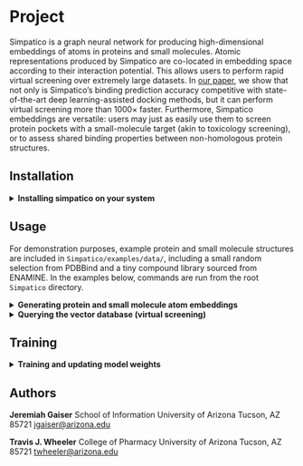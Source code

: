# Project
Simpatico is a graph neural network for producing high-dimensional embeddings of atoms in proteins and small molecules. Atomic representations produced by Simpatico are co-located in embedding space according to their interaction potential. This allows users to perform rapid virtual screening over extremely large datasets. In [our paper](https://www.biorxiv.org/content/10.1101/2025.06.08.658499v1), we show that not only is Simpatico’s binding prediction accuracy competitive with state-of-the-art deep learning-assisted docking methods, but it can perform virtual screening more than 1000× faster. Furthermore, Simpatico embeddings are versatile: users may just as easily use them to screen protein pockets with a small-molecule target (akin to toxicology screening), or to assess shared binding properties between non-homologous protein structures.

## Installation

<details closed>
<summary><strong>Installing simpatico on your system</strong></summary>
Simpatico depends on several GPU-based libraries such as PyTorch that are sensitive to your computing environment (e.g., CUDA version and GPU availability). These dependencies include PyTorch, PyG, and Faiss.


The following sequence of commands will work for most users. This procedure is assembled from installation instructions provided by the respective libraries:

* PyTorch – [https://pytorch.org/get-started/locally/](https://pytorch.org/get-started/locally/)
* PyG – [https://pytorch-geometric.readthedocs.io/en/latest/install/installation.html](https://pytorch-geometric.readthedocs.io/en/latest/install/installation.html)
* Faiss – [https://pypi.org/project/faiss-gpu-cu12/](https://pypi.org/project/faiss-gpu-cu12/)

### 1. Installing PyTorch

```bash
pip install torch
```

Verify your PyTorch and CUDA versions:

```bash
python -c "import torch; print(torch.__version__)"
```

This will produce a value like:

```bash
2.7.0+cu126
```

If you don’t see a `cu{NUMBER}` value, try:

```bash
python -c "import torch; print(torch.version.cuda)"
```

### 2. Installing PyG

Install the correct PyG packages according to the version numbers from the previous command:

```bash
pip install pyg_lib torch_scatter torch_sparse torch_cluster torch_spline_conv -f https://data.pyg.org/whl/torch-2.7.0+cu126.html
```

**Important:** Replace `torch-2.7.0+cu126.html` with your specific PyTorch and CUDA version.

### 3. Installing Faiss

Install the Faiss GPU library matching your CUDA version:

```bash
pip install faiss-gpu-cu12
```

Again, adjust `cu12` to correspond to your CUDA version if needed.

### 4. Installing simpatico

With all dependencies installed, you can now install simpatico itself:

```bash
git clone git@github.com:TravisWheelerLab/Simpatico.git
pip install Simpatico
```

</details>

## Usage

For demonstration purposes, example protein and small molecule structures are included in `Simpatico/examples/data/`, including a small random selection from PDBBind and a tiny compound library sourced from ENAMINE. In the examples below, commands are run from the root `Simpatico` directory.

<details closed>
<summary><strong>Generating protein and small molecule atom embeddings</strong></summary>

Out of the box, simpatico comes with weights trained on PDBBind and can be used to generate embeddings for your own proteins and small molecules.

To obtain embeddings for protein pockets, prepare a CSV file in this format:

**Simpatico/examples/spec\_files/protein\_eval\_example.csv**

```
examples/data/pdbbind_sample/1a7c/1a7c_pocket.pdb, examples/data/pdbbind_sample/1a7c/1a7c_ligand.sdf
examples/data/pdbbind_sample/1a7x/1a7x_pocket.pdb, examples/data/pdbbind_sample/1a7x/1a7x_ligand.sdf
examples/data/pdbbind_sample/1ahx/1ahx_pocket.pdb, examples/data/pdbbind_sample/1ahx/1ahx_ligand.sdf
...
```

Positional data from the ligand files in the second column will be used to define the protein pocket surface atoms. Pockets can be specified with any 3D molecular structure file (`.sdf`, `.mol2`, `.pdb`) or with a 3-column CSV where each line lists an X, Y, Z coordinate.

Once your target structure files are ready, generate embeddings with:

### Command Usage

```bash
simpatico eval INPUT_FILE.csv OUTPUT_DIR/ (-p | -m)
```

You must specify either `-p` (protein) or `-m` (molecule).

### Example

```bash
simpatico eval examples/spec_files/protein_eval_example.csv examples/data/protein_embeds -p
```

For each protein `.pdb` file, a `.pyg` file is created in the output directory. The graph nodes represent pocket surface atoms, with embedding values stored in `graph.x` and 3D positions in `graph.pos`.

Generating small molecule embeddings is nearly identical. In this case, the input CSV requires only a single column:

**Simpatico/examples/spec\_files/mol\_eval\_example.csv**

```
examples/data/smiles_sample/smiles_1.ism
examples/data/smiles_sample/smiles_2.ism
examples/data/smiles_sample/smiles_3.ism
...
```

Run the command as follows:

### Example

```bash
simpatico eval examples/spec_files/mol_eval_example.csv examples/data/mol_embeds -m
```

For each specified molecule, a `.pyg` file containing a [batch of graphs](https://pytorch-geometric.readthedocs.io/en/2.5.3/generated/torch_geometric.data.Batch.html) will be generated. Embedding values are stored in `graph.x`, similar to protein embeddings.

</details>
<details closed>
<summary><strong>Querying the vector database (virtual screening)</strong></summary>
In the [simpatico paper](https://www.biorxiv.org/content/10.1101/2025.06.08.658499v1), we demonstrate virtual screening by using protein pocket embeddings to query a Faiss vector database of small molecule embeddings, followed by an aggregation procedure over each query’s nearest neighbors.

To run a query, prepare a CSV file specifying which embedding files to use as queries (e.g., protein pockets) and which as the vector database (e.g., candidate molecules). Example:

**examples/spec\_files/query\_example.csv**

```
q,examples/data/protein_embeds/2fme_pocket_embeds.pyg
q,examples/data/protein_embeds/5m4k_pocket_embeds.pyg
...
d,examples/data/mol_embeds/smiles_2_embeds.pyg
d,examples/data/mol_embeds/smiles_1_embeds.pyg
```

Each line has two columns: the first is `q` (query) or `d` (database), and the second is the path to a `.pyg` file created by `simpatico eval`.

Run the query:

```bash
simpatico query examples/spec_files/query_example.csv examples/data/query_results.pkl
```

This generates score values saved to `examples/data/query_results.pkl`.

To get a human-readable version of the results, run:

```bash
simpatico print-results examples/data/query_results.pkl
```

The output is structured as follows:

```
>target sources:
1 examples/data/pdbbind_sample/2fme/2fme_pocket.pdb
2 examples/data/pdbbind_sample/5m4k/5m4k_pocket.pdb
...

>db sources:
1 examples/data/smiles_sample/smiles_2.ism
2 examples/data/smiles_sample/smiles_1.ism
...

>results:
1 1 2 827 1
1 1 1 815 2
1 1 1 489 3
...
16 1 3 196 61
16 1 1 784 62
...
```

Each block lists indices corresponding to the query and database files.

The lines below `>results:` list the top scoring matches, using this column format:

```
TARGET_SOURCE_INDEX TARGET_SOURCE_ITEM DB_SOURCE_INDEX DB_SOURCE_ITEM ITEM_RANK
```

For example, the line:

```
1 1 2 827 1
```

This line is read as: the best-scoring molecule (`ITEM_RANK=1`) for item 1 from target file 1 (`2fme_pocket.pdb`) comes from database file 2 (`smiles_1.ism`), specifically the 827th molecule in that file.

Farther down, the line:

```
16 1 3 196 61
```

For query file 16, item 1, the 61st highest-scoring molecule is molecule 196 in database file 3.

Results may be saved to a `.txt` file or some other output by sending the output to the desired file, like:

```bash
simpatico print-results examples/data/query_results.pkl > vs_results.txt
```
</details>

## Training
<details closed>
<summary><strong>Training and updating model weights</strong></summary>
Simpatico is trained on structural data of protein-ligand complexes. Each training sample consists of one protein structure and one ligand structure, which together make up the bound protein-ligand complex. The first step in training or fine-tuning a model will be to specify which protein structure files correspond to which ligand structure files. We must also denote which of these pairs should be included in the training set, and which should be held out for the validation set. This is performed by listing the files accordingly in the `.csv` file we will ultimately be providing the training function. 

**examples/spec\_files/query\_example.csv**
```
t, examples/data/pdbbind_sample/1a7c/1a7c_pocket.pdb, examples/data/pdbbind_sample/1a7c/1a7c_ligand.sdf
t, examples/data/pdbbind_sample/1a7x/1a7x_pocket.pdb, examples/data/pdbbind_sample/1a7x/1a7x_ligand.sdf
...
v, examples/data/pdbbind_sample/6v1c/6v1c_pocket.pdb, examples/data/pdbbind_sample/6v1c/6v1c_ligand.sdf
v, examples/data/pdbbind_sample/8lpr/8lpr_pocket.pdb, examples/data/pdbbind_sample/8lpr/8lpr_ligand.sdf
```

The value in the first column will be either `t` or `v` to indicate whether the protein-ligand pair belongs to the train or validation set, respectively. The second column is the path to the protein pdb structure, and the third column the path to the corresponding ligand structure. 

With the proper `.csv` file, you may now kickoff a new round of training with the following command:

```bash
simpatico train examples/spec_files/train_example.csv examples/data/example_weights.pt -o examples/data/example_train.out -l simpatico/models/weights/model_v1.pt
```

In this example, we are loading the pretrained weights `-l simpatico/models/weights/model_v1.pt` and updating them with our new training examples. Note that this is a naive approach to fine-tuning, and we have not yet implemented regularization techniques appropriate for proper fine-tuning.  

</details closed>

## Authors

**Jeremiah Gaiser**
School of Information
University of Arizona
Tucson, AZ 85721
[jgaiser@arizona.edu](mailto:jgaiser@arizona.edu)

**Travis J. Wheeler**
College of Pharmacy
University of Arizona
Tucson, AZ 85721
[twheeler@arizona.edu](mailto:twheeler@arizona.edu)
